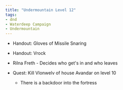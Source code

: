 ```yaml
---
title: "Undermountain Level 12"
tags: 
- dnd
- Waterdeep Campaign
- Undermountain
---
```


- Handout: Gloves of Missile Snaring
- Handout: Vrock

- Rilna Freth - Decides who get's in and who leaves

- Quest: Kill Vlonwelv of house Avandar on level 10
  - There is a backdoor into the fortress


